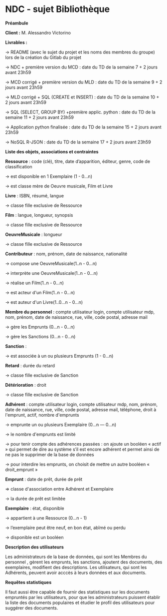 # NDC - sujet Bibliothèque

**Préambule**


**Client :** M. Alessandro Victorino 

**Livrables :**

→ README (avec le sujet du projet et les noms des membres du groupe) lors de la création du Gitlab du projet

→ NDC + première version du MCD : date du TD de la semaine 7 + 2 jours avant 23h59

→ MCD corrigé + première version du MLD : date du TD de la semaine 9 + 2 jours avant 23h59

→ MLD corrigé + SQL (CREATE et INSERT) : date du TD de la semaine 10 + 2 jours avant 23h59

→ SQL (SELECT, GROUP BY) +première applic. python : date du TD de la semaine 11 + 2 jours avant 23h59

→ Application python finalisée : date du TD de la semaine 15 + 2 jours avant 23h59

→ NoSQL R-JSON : date du TD de la semaine 17 + 2 jours avant 23h59




**Liste des objets, associations et contraintes**


**Ressource** : code (clé), titre, date d’apparition, éditeur, genre, code de classification

→ est disponible en 1 Exemplaire (1 - 0...n)

→ est classe mère de Oeuvre musicale, Film et Livre



**Livre** : ISBN, résumé, langue

→ classe fille exclusive de Ressource


**Film** : langue, longueur, synopsis

→ classe fille exclusive de Ressource


**OeuvreMusicale** : longueur

→ classe fille exclusive de Ressource



**Contributeur** : nom, prénom, date de naissance, nationalité

→ compose une OeuvreMusicale(1..n - 0...n)

→ interprète une OeuvreMusicale(1..n - 0...n) 

→ réalise un Film(1..n - 0...n) 

→ est acteur d'un Film(1..n - 0...n)

→ est auteur d'un Livre(1..0...n - 0...n) 



**Membre du personnel** : compte utilisateur login, compte utilisateur mdp, nom, prénom, date de naissance, rue, ville, code postal, adresse mail

→ gère les Emprunts (0...n - 0...n)

→ gère les Sanctions (0...n - 0...n) 



**Sanction** : 

→ est associée à un ou plusieurs Emprunts (1 - 0...n)



**Retard** : durée du retard

→ classe fille exclusive de Sanction


**Détérioration** : droit

→ classe fille exclusive de Sanction



**Adhérent** : compte utilisateur login, compte utilisateur mdp, nom, prénom, date de naissance, rue, ville, code postal, adresse mail, téléphone, droit à l'emprunt, actif, nombre d'emprunts

→ emprunte un ou plusieurs Exemplaire (0...n — 0...n)

→ le nombre d'emprunts est limité

→ pour tenir compte des adhérences passées : on ajoute un booléen « actif » qui permet de dire au système s’il est encore adhérent et permet ainsi de ne pas le supprimer de la base de données

→ pour interdire les emprunts, on choisit de mettre un autre booléen « droit_emprunt »



**Emprunt** : date de prêt, durée de prêt

⇒ classe d'association entre Adhérent et Exemplaire

→ la durée de prêt est limitée



**Exemplaire** : état, disponible

→ appartient à une Ressource (0...n - 1)

→ l’exemplaire peut être neuf, en bon état, abîmé ou perdu

→ disponible est un booléen




**Description des utilisateurs**


Les administrateurs de la base de données, qui sont les Membres du personnel , gèrent les emprunts, les sanctions, ajoutent des documents, des exemplaires, modifient des descriptions. Les utilisateurs, qui sont les Adhérents, peuvent avoir acccès à leurs données et aux documents.




**Requêtes statistiques**


Il faut aussi être capable de fournir des statistiques sur les documents empruntés par les utilisateurs, pour que les administrateurs puissent établir la liste des documents populaires et étudier le profil des utilisateurs pour suggérer des documents.
